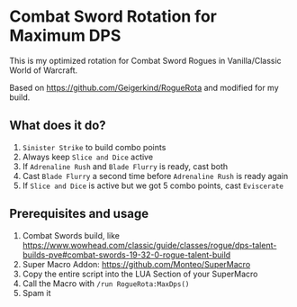 # Combat Sword Rotation for Maximum DPS
This is my optimized rotation for Combat Sword Rogues in Vanilla/Classic World of Warcraft.

Based on https://github.com/Geigerkind/RogueRota and modified for my build.

## What does it do?
1. `Sinister Strike` to build combo points
2. Always keep `Slice and Dice` active
3. If `Adrenaline Rush` and `Blade Flurry` is ready, cast both
4. Cast `Blade Flurry` a second time before `Adrenaline Rush` is ready again
5. If `Slice and Dice` is active but we got 5 combo points, cast `Eviscerate`

## Prerequisites and usage
1. Combat Swords build, like https://www.wowhead.com/classic/guide/classes/rogue/dps-talent-builds-pve#combat-swords-19-32-0-rogue-talent-build
2. Super Macro Addon: https://github.com/Monteo/SuperMacro
3. Copy the entire script into the LUA Section of your SuperMacro
4. Call the Macro with `/run RogueRota:MaxDps()`
5. Spam it
